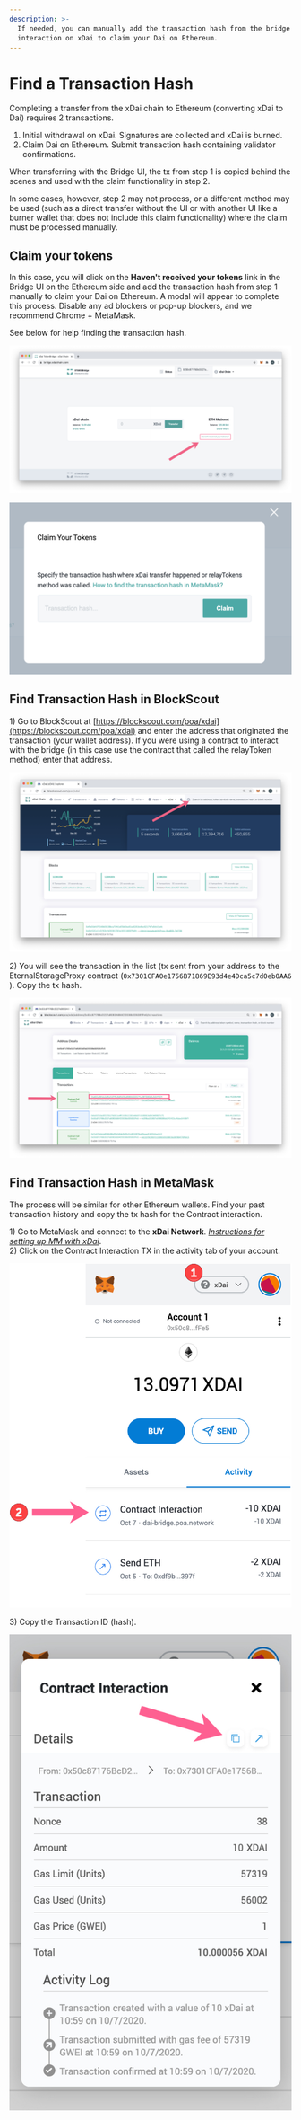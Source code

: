 ```yaml
---
description: >-
  If needed, you can manually add the transaction hash from the bridge
  interaction on xDai to claim your Dai on Ethereum.
---
```


# Find a Transaction Hash

Completing a transfer from the xDai chain to Ethereum \(converting xDai to Dai\) requires 2 transactions.

1. Initial withdrawal on xDai. Signatures are collected and xDai is burned.
2. Claim Dai on Ethereum. Submit transaction hash containing validator confirmations.  

When transferring with the Bridge UI, the tx from step 1 is copied behind the scenes and used with the claim functionality in step 2.

In some cases, however, step 2 may not process, or a different method may be used \(such as a direct transfer without the UI or with another UI like a burner wallet that does not include this claim functionality\) where the claim must be processed manually.

## Claim your tokens

In this case, you will click on the **Haven't received your tokens** link in the Bridge UI on the Ethereum side and add the transaction hash from step 1 manually to claim your Dai on Ethereum. A modal will appear to complete this process. Disable any ad blockers or pop-up blockers, and we recommend Chrome + MetaMask.  
  
See below for help finding the transaction hash.

![This link will appear on the ETH Mainnet side of the bridge, it can be on the left or right depending on your chain connection.](../../.gitbook/assets/havent-received.jpg)

![](../../.gitbook/assets/modal1.jpg)

## Find Transaction Hash in BlockScout

1\) Go to BlockScout at [https://blockscout.com/poa/xdai](https://blockscout.com/poa/xdai) and enter the address that originated the transaction \(your wallet address\). If you were using a contract to interact with the bridge \(in this case use the contract that called the relayToken method\) enter that address.

![](../../.gitbook/assets/xdai-bs.jpg)

2\) You will see the transaction in the list \(tx sent from your address to the EternalStorageProxy contract \(`0x7301CFA0e1756B71869E93d4e4Dca5c7d0eb0AA6`  \). Copy the tx hash.

![](../../.gitbook/assets/xdai-bs2.jpg)

## Find Transaction Hash in MetaMask

The process will be similar for other Ethereum wallets. Find your past transaction history and copy the tx hash for the Contract interaction.

1\) Go to MetaMask and connect to the **xDai Network**. [_Instructions for setting up MM with xDai_](../wallets/metamask/metamask-setup.md).  
2\) Click on the Contract Interaction TX in the activity tab of your account.

![](../../.gitbook/assets/mm1%20%281%29.jpg)

3\) Copy the Transaction ID \(hash\).

![Copy the tx hash for the contract interaction](../../.gitbook/assets/mm2%20%281%29.jpg)



